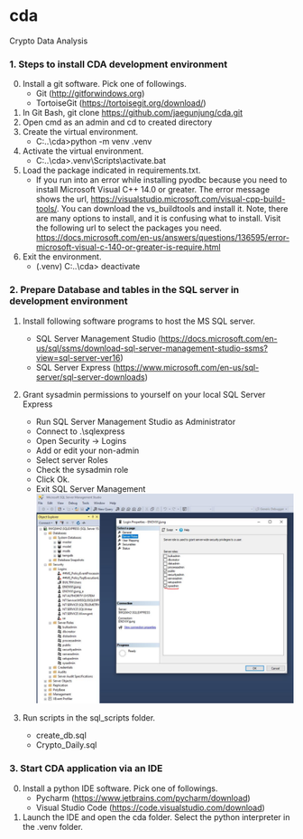 # cda
Crypto Data Analysis

### 1. Steps to install CDA development environment
0. Install a git software. Pick one of followings.
    - Git (http://gitforwindows.org)
    - TortoiseGit (https://tortoisegit.org/download/)
1. In Git Bash, git clone https://github.com/jaegunjung/cda.git
2. Open cmd as an admin and cd to created directory
3. Create the virtual environment.
    - C:\..\cda>python -m venv .venv
4. Activate the virtual environment.
    - C:\..\cda>.venv\Scripts\activate.bat
5. Load the package indicated in requirements.txt.
    - If you run into an error while installing pyodbc because you need to install
   Microsoft Visual C++ 14.0 or greater. The error message shows the url,
   https://visualstudio.microsoft.com/visual-cpp-build-tools/.
   You can download the vs_buildtools and install it.
   Note, there are many options to install, and it is confusing what to install.
   Visit the following url to select the packages you need.
   https://docs.microsoft.com/en-us/answers/questions/136595/error-microsoft-visual-c-140-or-greater-is-require.html
6. Exit the environment.
    - (.venv) C:\..\cda> deactivate

### 2. Prepare Database and tables in the SQL server in development environment
1. Install following software programs to host the MS SQL server.
	- SQL Server Management Studio (https://docs.microsoft.com/en-us/sql/ssms/download-sql-server-management-studio-ssms?view=sql-server-ver16)
	- SQL Server Express (https://www.microsoft.com/en-us/sql-server/sql-server-downloads)
2. Grant sysadmin permissions to yourself on your local SQL Server Express
    - Run SQL Server Management Studio as Administrator
    - Connect to .\sqlexpress
    - Open Security -> Logins
    - Add or edit your non-admin
    - Select server Roles
    - Check the sysadmin role
    - Click Ok.
    - Exit SQL Server Management
    ![Sample result](readme_pics/Make_you_sysadmin_in_SQL_server.JPG)

3. Run scripts in the sql_scripts folder.
    - create_db.sql
    - Crypto_Daily.sql

### 3. Start CDA application via an IDE
0. Install a python IDE software. Pick one of followings.
    - Pycharm (https://www.jetbrains.com/pycharm/download)
    - Visual Studio Code (https://code.visualstudio.com/download)
1. Launch the IDE and open the cda folder. Select the python
   interpreter in the .venv folder.